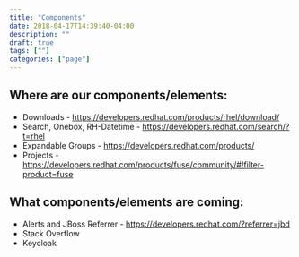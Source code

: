 ```yaml
---
title: "Components"
date: 2018-04-17T14:39:40-04:00
description: ""
draft: true
tags: [""]
categories: ["page"]
---
```


Where are our components/elements:
----------------------------------
- Downloads - https://developers.redhat.com/products/rhel/download/
- Search, Onebox, RH-Datetime - https://developers.redhat.com/search/?t=rhel
- Expandable Groups - https://developers.redhat.com/products/
- Projects - https://developers.redhat.com/products/fuse/community/#!filter-product=fuse

What components/elements are coming:
-------------------------------------
- Alerts and JBoss Referrer - https://developers.redhat.com/?referrer=jbd
- Stack Overflow
- Keycloak
